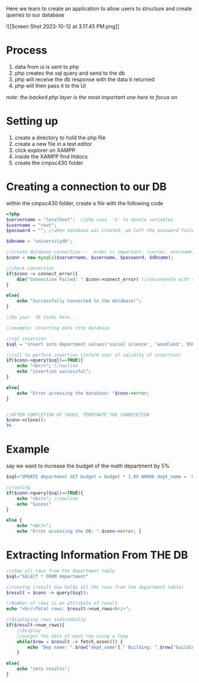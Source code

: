 Here we learn to create an application to allow users to structure and create queries to our database

![[Screen Shot 2023-10-12 at 3.17.45 PM.png]]
# Process 
1. data from ui is sent to php
2. php creates the sql query and send to the db
3. php will receive the db response with the data it returned 
4. php will then pass it to the UI

*note: the backed php layer is the most important one here to focus on*

# Setting up 

1. create a directory to hold the php file 
2. create a new file in a text editor 
3. click explorer on XAMPP
4. inside the XAMPP find htdocs
5. create the cmpsc430 folder

# Creating a connection to our DB 
within the cmpsc430  folder, create a file with the following code
```php
<?php
$servername = "localhost";  //php uses  '$' to denote variables
$username = "root"; 
$password = ""; //when database was created, we left the password field empty

$dbname = "universitydb"; 

//create database connection --  order is important: (server, username,password,dbname)
$conn = new mysqli($servername, $username, $password, $dbname); 

//check connection 
if($conn -> connect_error){
	die("Connection Failed: ".$conn->conect_error) //concatenate with the connection error 
}

else{
	echo "Successfully Connected to the database!";
}

//Do your  db tasks here...

//example: inserting data into database 

//sql insertion 
$sql = "insert into department values('social science', 'woodland', 95000)";

//call to perform insertion (inform user of validity of insertion)
if($conn->query($sql)==TRUE){
	echo "<br/>"; //newline  
	echo "insertion successful"; 
}

else{
	echo "Error accessing the database: "$conn->error; 
}


//AFTER COMPLETION OF TASKS, TERMINATE THE CONNECETION
$conn->close(); 
?>
```
# Example
say we want to increase the budget of the math department by 5% 
```php
$sql="UPDATE department SET budget = budget * 1.05 WHERE dept_name = 'math'"

//running
if($conn->query($sql)==TRUE){
	echo "<br/>"; //newline
	echo "Sucess"
}

else {
	echo "<br/>";
	echo "Error accessing the DB: ".$conn->error; }
```

# Extracting Information From THE DB
```php
//show all rows from the department table
$sql="SELECT * FROM department"

//running (result now holds all the rows from the department table)
$result = $conn -> query($sql);

//Number of rows is an attribute of result
echo "<br/>Total rows: $result->num_rows<br/>"; 

//displaying rows individually
if($result->num_rows){
	//Display
	//output the data of each row using a loop
	while($row = $result -> fetch_assoc()) { 
		echo "Dep name: ".$row["dept_name"]." Building: ".$row["building"]." Budget: ".$row["budget"].<br/>;
	}

else{
	echo "zero results";
}

```





